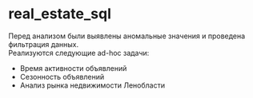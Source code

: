 # real_estate_sql
Перед анализом были выявлены аномальные значения и проведена фильтрация данных.  
Реализуются следующие ad-hoc задачи:  
 - Время активности объявлений  
 - Сезонность объявлений  
 - Анализ рынка недвижимости Ленобласти
